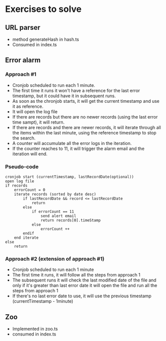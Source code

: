 # Exercises to solve

## URL parser

- method generateHash in hash.ts
- Consumed in index.ts

## Error alarm

### Approach #1

- Cronjob scheduled to run each 1 minute.
- The first time it runs it won't have a reference for the last error timestamp, but it could have it in subsequent runs.
- As soon as the chronjob starts, it will get the current timestamp and use it as reference.
- It will open the log file
- If there are records but there are no newer records (using the last error time sampt), it will return.
- If there are records and there are newer records, it will iterate through all the items within the last minute, using the reference timestamp to stop the search.
- A counter will accumulate all the error logs in the iteration.
- If the counter reaches to 11, it will trigger the alarm email and the iteration will end.

### Pseudo-code

```
cronjob start (currentTimestamp, lastRecordDate(optional))
open log file
if records
	errorCount = 0
	iterate records (sorted by date desc)
		if lastRecordDate && record <= lastRecordDate
			return
		else
			if errorCount == 11
				send alert email
				return records[0].timeStamp
			else
				errorCount ++
		endif
	end iterate
else
	return
```

### Approach #2 (extension of approach #1)

- Cronjob scheduled to run each 1 minute
- The first time it runs, it will follow all the steps from approach 1
- The subsequent runs it will check the last modified date of the file and only if it's greater than last error date it will open the file and run all the steps from approach 1
- If there's no last error date to use, it will use the previous timestamp (currentTimestamp - 1minute)

## Zoo

- Implemented in zoo.ts
- consumed in index.ts

